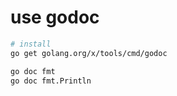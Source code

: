 # use godoc

```bash
# install
go get golang.org/x/tools/cmd/godoc

go doc fmt
go doc fmt.Println
```